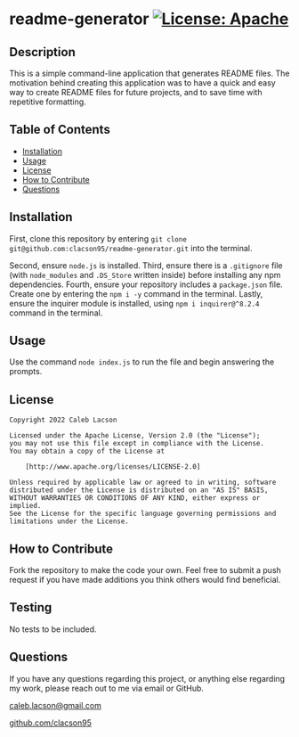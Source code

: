 # readme-generator  [![License: Apache](https://img.shields.io/badge/License-Apache_2.0-blue.svg)](https://opensource.org/licenses/Apache-2.0)

## Description
This is a simple command-line application that generates README files. The motivation behind creating this application was to have a quick and easy way to create README files for future projects, and to save time with repetitive formatting.

## Table of Contents
* [Installation](#installation)
* [Usage](#usage)
* [License](#license)
* [How to Contribute](#how-to-contribute)
* [Questions](#questions)

## Installation
First, clone this repository by entering `git clone git@github.com:clacson95/readme-generator.git` into the terminal. 

Second, ensure `node.js` is installed. Third, ensure there is a `.gitignore` file (with `node_modules` and `.DS_Store` written inside) before installing any npm dependencies. Fourth, ensure your repository includes a `package.json` file. Create one by entering the `npm i -y` command in the terminal. Lastly, ensure the inquirer module is installed, using `npm i inquirer@^8.2.4` command in the terminal.

## Usage
Use the command `node index.js` to run the file and begin answering the prompts.

## License

    Copyright 2022 Caleb Lacson

    Licensed under the Apache License, Version 2.0 (the "License");
    you may not use this file except in compliance with the License.
    You may obtain a copy of the License at

        [http://www.apache.org/licenses/LICENSE-2.0]

    Unless required by applicable law or agreed to in writing, software
    distributed under the License is distributed on an "AS IS" BASIS,
    WITHOUT WARRANTIES OR CONDITIONS OF ANY KIND, either express or implied.
    See the License for the specific language governing permissions and
    limitations under the License.

## How to Contribute
Fork the repository to make the code your own. Feel free to submit a push request if you have made additions you think others would find beneficial.

## Testing
No tests to be included.

## Questions
If you have any questions regarding this project, or anything else regarding my work, please reach out to me via email or GitHub.

[caleb.lacson@gmail.com](caleb.lacson@gmail.com)
  
[github.com/clacson95](github.com/clacson95)
